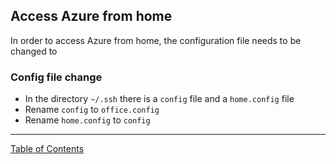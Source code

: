 
## Access Azure from home

In order to access Azure from home, the configuration file needs to be changed to 

### Config file change
- In the directory `~/.ssh` there is a `config` file and a `home.config` file
- Rename `config` to `office.config`
- Rename `home.config` to `config`


***
[Table of Contents](../README.md)
